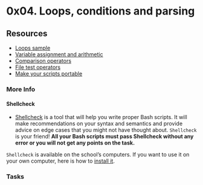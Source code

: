 # 0x04. Loops, conditions and parsing
## Resources

+ [Loops sample](https://tldp.org/LDP/Bash-Beginners-Guide/html/sect_09_01.html)
+ [Variable assignment and arithmetic](https://tldp.org/LDP/abs/html/ops.html)
+ [Comparison operators](https://tldp.org/LDP/abs/html/comparison-ops.html)
+ [File test operators](https://tldp.org/LDP/abs/html/fto.html)
+ [Make your scripts portable](https://www.cyberciti.biz/tips/finding-bash-perl-python-portably-using-env.html)

### More Info
#### Shellcheck
+ [Shellcheck](https://github.com/koalaman/shellcheck) is a tool that will help you write proper Bash scripts. It will make recommendations on your syntax and semantics and provide advice on edge cases that you might not have thought about. ``Shellcheck`` is your friend! **All your Bash scripts must pass Shellcheck without any error or you will not get any points on the task.**

``Shellcheck`` is available on the school’s computers. If you want to use it on your own computer, here is how to [install it](https://github.com/koalaman/shellcheck#installing).

### Tasks


